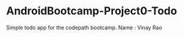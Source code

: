 AndroidBootcamp-Project0-Todo
=============================

Simple todo app for the codepath bootcamp. Name : Vinay Rao

